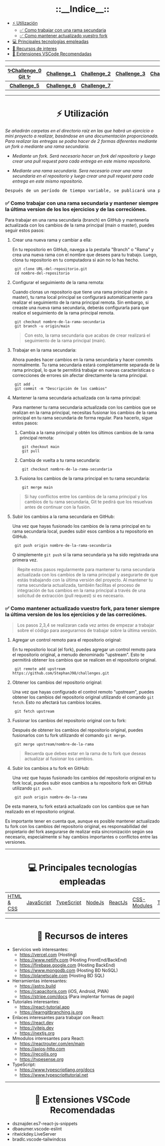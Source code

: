 <h1 align='center'>
    <strong>::__Indice__::</strong>
</h1>

- [:zap: Utilización](#util)
    - [:white_check_mark: Como trabajar con una rama secundaria](#✅-como-trabajar-con-una-rama-secundaria-y-mantener-siempre-la-última-version-de-los-los-ejercicios-y-de-las-correciónes)
    - [:white_check_mark: Como mantener actualizado vuestro fork](#✅-como-mantener-actualizado-vuestro-fork-para-tener-siempre-la-última-version-de-los-los-ejercicios-y-de-las-correciónes)
- [:computer: Principales tecnologías empleadas](#pte)
- [:pencil: Recursos de interes](#ri)
- [:art: Extensiones VSCode Recomendadas](#reco)

---

<div align='center'>
<table>
    <tr>
        <th>
            <a href="https://github.com/StephanJ98/challenges/tree/main/challenge_0">✨Challenge_0 Git ✨</a>
        </th>
        <th>
            <a href="https://github.com/StephanJ98/challenges/tree/main/challenge_1">Challenge_1</a>
        </th>
        <th>
            <a href="https://github.com/StephanJ98/challenges/tree/main/challenge_2">Challenge_2</a>
        </th>
        <th>
            <a href="https://github.com/StephanJ98/challenges/tree/main/challenge_3">Challenge_3</a>
        </th>
        <th>
            <a href="https://github.com/StephanJ98/challenges/tree/main/challenge_4">Challenge_4</a>
        </th>
    </tr>
    <tr>
        <th>
            <a href="https://github.com/StephanJ98/challenges/tree/main/challenge_5">Challenge_5</a>
        </th>
        <th>
            <a href="https://github.com/StephanJ98/challenges/tree/main/challenge_6">Challenge_6</a>
        </th>
        <th>
            <a href="https://github.com/StephanJ98/challenges/tree/main/challenge_7">Challenge_7</a>
        </th>
    </tr>
</table>
</div>

---

<h1 align='center' id='util'>
    <strong>⚡ Utilización</strong>
</h1>

*Se añadirán carpetas en el directorio raíz en las que habrá un ejercicio o mini proyecto a realizar, basándose en una documentación proporcionada. Para realizar las entregas se podra hacer de 2 formas diferentes mediante un fork o mediante una rama secundaria.*

- *Mediante un fork. Será necesario hacer un fork del repositorio y luego crear una pull request para cada entrega en este mismo repositorio.*

- *Mediante una rama secundaria. Sera necesario crear una rama secundaria en el repositorio y luego crear una pull request para cada entrega en este mismo repositorio.*

<pre align='center'>Después de un período de tiempo variable, se publicará una posible solución.</pre>

### :white_check_mark: Como trabajar con una rama secundaria y mantener siempre la última version de los los ejercicios y de las correciónes.

Para trabajar en una rama secundaria (branch) en GitHub y mantenerla actualizada con los cambios de la rama principal (main o master), puedes seguir estos pasos:

1. Crear una nueva rama y cambiar a ella:

    En tu repositorio en GitHub, navega a la pestaña "Branch" o "Rama" y crea una nueva rama con el nombre que desees para tu trabajo. Luego, clona tu repositorio en tu computadora si aún no lo has hecho.

        git clone URL-del-repositorio.git
        cd nombre-del-repositorio

2. Configurar el seguimiento de la rama remota:

    Cuando clonas un repositorio que tiene una rama principal (main o master), tu rama local principal se configurará automáticamente para realizar el seguimiento de la rama principal remota. Sin embargo, si creaste una nueva rama secundaria, deberás configurarla para que realice el seguimiento de la rama principal remota.

        git checkout nombre-de-la-rama-secundaria
        git branch -u origin/main

    > Con esto, la rama secundaria que acabas de crear realizará el seguimiento de la rama principal (main).

3. Trabajar en la rama secundaria:

    Ahora puedes hacer cambios en la rama secundaria y hacer commits normalmente. Tu rama secundaria estará completamente separada de la rama principal, lo que te permitirá trabajar en nuevas características o correcciones de errores sin afectar directamente la rama principal.

        git add .
        git commit -m "Descripción de los cambios"

4. Mantener la rama secundaria actualizada con la rama principal:

    Para mantener tu rama secundaria actualizada con los cambios que se realizan en la rama principal, necesitas fusionar los cambios de la rama principal en tu rama secundaria de forma regular. Para hacerlo, sigue estos pasos:

    1. Cambia a la rama principal y obtén los últimos cambios de la rama principal remota:

            git checkout main
            git pull

    2. Cambia de vuelta a tu rama secundaria:

            git checkout nombre-de-la-rama-secundaria

    3. Fusiona los cambios de la rama principal en tu rama secundaria:

            git merge main

    > Si hay conflictos entre los cambios de la rama principal y los cambios de tu rama secundaria, Git te pedirá que los resuelvas antes de continuar con la fusión.

5. Subir los cambios a la rama secundaria en GitHub:

    Una vez que hayas fusionado los cambios de la rama principal en tu rama secundaria local, puedes subir esos cambios a tu repositorio en GitHub.

        git push origin nombre-de-la-rama-secundaria

    O simplemente `git push` si la rama secundaria ya ha sido registrada una primera vez.

> Repite estos pasos regularmente para mantener tu rama secundaria actualizada con los cambios de la rama principal y asegurarte de que estás trabajando con la última versión del proyecto. Al mantener tu rama secundaria actualizada, también facilitas el proceso de integración de tus cambios en la rama principal a través de una solicitud de extracción (pull request) si es necesario.

### :white_check_mark: Como mantener actualizado vuestro fork, para tener siempre la última version de los los ejercicios y de las correciónes.

> Los pasos 2,3,4 se realizaran cada vez antes de empezar a trabajar sobre el código para asegurarnos de trabajar sobre la última versión.

1. Agregar un control remoto para el repositorio original:

    En tu repositorio local (el fork), puedes agregar un control remoto para el repositorio original, a menudo denominado "upstream". Esto te permitirá obtener los cambios que se realicen en el repositorio original.

        git remote add upstream https://github.com/StephanJ98/challenges.git

2. Obtener los cambios del repositorio original:

    Una vez que hayas configurado el control remoto "upstream", puedes obtener los cambios del repositorio original utilizando el comando ``git fetch``. Esto no afectará tus cambios locales.

        git fetch upstream

3. Fusionar los cambios del repositorio original con tu fork:

    Después de obtener los cambios del repositorio original, puedes fusionarlos con tu fork utilizando el comando ``git merge``.

        git merge upstream/nombre-de-la-rama

    > Recuerda que debes estar en la rama de tu fork que deseas actualizar al fusionar los cambios.

4. Subir los cambios a tu fork en GitHub:

    Una vez que hayas fusionado los cambios del repositorio original en tu fork local, puedes subir esos cambios a tu repositorio fork en GitHub utilizando ``git push``.

        git push origin nombre-de-la-rama

De esta manera, tu fork estará actualizado con los cambios que se han realizado en el repositorio original.

Es importante tener en cuenta que, aunque es posible mantener actualizado tu fork con los cambios del repositorio original, es responsabilidad del propietario del fork asegurarse de realizar esta sincronización según sea necesario, especialmente si hay cambios importantes o conflictos entre las versiones.

---

<h1 align='center' id='pte'>
    <strong>💻 Principales tecnologías empleadas</strong>
</h1>

<div align='center'>
    <table>
        <tr>
            <td>
                <a href='https://www.learn-html.org/'>HTML & CSS</a>
            </td>
            <td>
                <a href='https://www.learn-js.org/'>JavaScript</a>
            </td>
            <td>
                <a href='https://www.typescriptlang.org/'>TypeScript</a>
            </td>
            <td>
                <a href='https://nodejs.org/en'>NodeJs</a>
            </td>
            <td>
                <a href='https://react.dev/'>ReactJs</a>
            </td>
            <td>
                <a href='https://github.com/css-modules/css-modules'>CSS-Modules</a>
            </td>
            <td>
                <a href='https://tailwindcss.com/'>Tailwindcss</a>
            </td>
            <td>
                <a href='https://daisyui.com/'>DaisyUI</a>
            </td>
        </tr>
    </table>
</div>

---

<h1 align='center' id='ri'>
        <strong>📝 Recursos de interes</strong>
</h1>

- Servicios web interesantes:
    * https://vercel.com (Hosting)
    * https://www.netlify.com (Hosting FrontEnd/BackEnd)
    * https://firebase.google.com (Hosting BackEnd)
    * https://www.mongodb.com (Hosting BD NoSQL)
    * https://planetscale.com (Hosting BD SQL)
- Herramientas interesantes:
    * https://astro.build
    * https://capacitorjs.com (iOS, Android, PWA)
    * https://stripe.com/docs (Para implentar formas de pago)
- Tutoriales interesantes:
    * https://react-tutorial.app
    * https://learngitbranching.js.org
- Enlaces interesantes para trabajar con React:
    * https://react.dev
    * https://vitejs.dev
    * https://nextjs.org
- Mmodulos interesantes para React:
    * https://reactrouter.com/en/main
    * https://axios-http.com
    * https://recoiljs.org
    * https://typesense.org
- TypeScript:
    * https://www.typescriptlang.org/docs
    * https://www.typescripttutorial.net 

---

<h1 align='center' id='reco'>
    <strong>🎨 Extensiones VSCode Recomendadas</strong>
</h1>

- dsznajder.es7-react-js-snippets
- dbaeumer.vscode-eslint
- ritwickdey.LiveServer
- bradlc.vscode-tailwindcss

